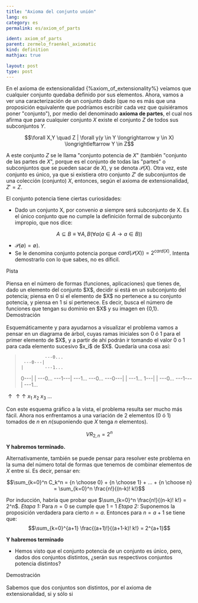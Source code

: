 ```yaml
---
title: "Axioma del conjunto unión"
lang: es
category: es
permalink: es/axiom_of_parts

ident: axiom_of_parts
parent: zermelo_fraenkel_axiomatic
kind: definition
mathjax: true

layout: post
type: post
---
```


En el axioma de extensionalidad {%axiom_of_extensionality%} veíamos que cualquier conjunto quedaba definido por sus elementos. Ahora, vamos a ver una caracterización de un conjunto dado (que no es más que una proposición equivalente que podríamos escribir cada vez que quisiéramos poner "conjunto"), por medio del denominado **axioma de partes**, el cual nos afirma que para cualquier conjunto $X$ existe el conjunto $Z$ de todos sus subconjuntos $Y$.

$$\forall X,Y \quad Z | \forall y(y \in Y \longrightarrow y \in X) \longrightleftarrow Y \in Z$$

A este conjunto $Z$ se le llama "conjunto potencia de $X$" (también "conjunto de las partes de $X$", porque es el conjunto de todas las "partes" o subconjuntos que se pueden sacar de $X$), y se denota $\mathcal{P} (X)$. Otra vez, este conjunto es único, ya que si existiera otro conjunto $Z'$ de subconjuntos de una colección (conjunto) $X$, entonces, según el axioma de extensionalidad, $Z' = Z$.

El conjunto potencia tiene ciertas curiosidades:

* Dado un conjunto X, por convenio $\emptyset$ siempre será subconjunto de X. Es el único conjunto que no cumple la definición formal de subconjunto impropio, que nos dice:

$$ A \subseteq B \equiv \forall A,B (\forall a(a \in A \longrightarrow a \in B))$$

* $\mathcal{P} (\emptyset) = \emptyset$).
* Se le denomina conjunto potencia porque $card(\mathcal{P} (X)) = 2^{card(X)}$. Intenta demostrarlo con lo que sabes, no es díficil.

<div class="bcblue boxdissap">
Pista
</div><br>

<div class="dissap">
Piensa en el número de formas (funciones, aplicaciones) que tienes de, dado un elemento del conjunto $X$, decidir si está en un subconjunto del potencia; piensa en 0 si el elemento de $X$ no pertenece a su conjunto potencia, y piensa en 1 si sí pertenece. Es decir, busca el número de funciones que tengan su dominio en $X$ y su imagen en {0,1}.
</div>

<div class="bcblue boxdissap">
Demostración
</div><br>

<div class="dissap">
Esquemáticamente y para ayudarnos a visualizar el problema vamos a pensar en un diagrama de árbol, cuyas ramas iniciales son 0 ó 1 para el primer elemento de $X$, y a partir de ahí podrán ir tomando el valor 0 o 1 para cada elemento sucesivo $x_i$ de $X$.
Quedaría una cosa así:


>              ---0...
>      ---0---|
>     |        ---1...
> 0---|
>     |        ---0...
>      ---1---|
>              ---1...
>              ---0...
>      ---0---|
>     |        ---1...
> 1---|
>     |        ---0...
>      ---1---|
>              ---1...

$\uparrow       \uparrow       \uparrow$
 $x_1$       $x_2$       $x_3$ ...

Con este esquema gráfico a la vista, el problema resulta ser mucho más fácil. Ahora nos enfrentamos a una variación de $2$ elementos (0 ó 1) tomados de $n$ en $n$(suponiendo que $X$ tenga $n$ elementos).

$$VR_{2,n} = 2^{n}$$

**Y habremos terminado.**

Alternativamente, también se puede pensar para resolver este problema en la suma del número total de formas que tenemos de combinar elementos de $X$ entre sí.
Es decir, pensar en:

$$\sum_{k=0}^n C_k^n = {n \choose 0} + {n \choose 1} + ... + {n \choose n} = \sum_{k=0}^n \frac{n!}{(n-k)! k!}$$

Por inducción, habría que probar que $\sum_{k=0}^n \frac{n!}{(n-k)! k!} = 2^n$.
*Etapa 1:* Para $n = 0$ se cumple que 1 = 1
*Etapa 2:* Suponemos la proposición verdadera para cierto $n=a$. Entonces para $n=a+1$ se tiene que:
$$\sum_{k=0}^{a+1} \frac{(a+1)!}{(a+1-k)! k!} = 2^{a+1}$$

**Y habremos terminado**
</div>

* Hemos visto que el conjunto potencia de un conjunto es único, pero, dados dos conjuntos distintos, ¿serán sus respectivos conjuntos potencia distintos?

<div class="bcblue boxdissap">
Demostración
</div><br>

<div class="dissap">
Sabemos que dos conjuntos son distintos, por el axioma de extensionalidad, si y sólo si 

</div>